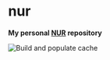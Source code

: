 # nur

**My personal [NUR](https://github.com/nix-community/NUR) repository**

![Build and populate cache](https://github.com/fendse/nur/workflows/Build%20and%20populate%20cache/badge.svg)
